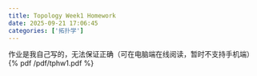 ```yaml
---
title: Topology Week1 Homework
date: 2025-09-21 17:06:45
categories: ['拓扑学']
---
```

作业是我自己写的，无法保证正确（可在电脑端在线阅读，暂时不支持手机端）
{% pdf /pdf/tphw1.pdf %}